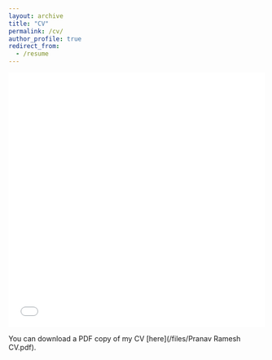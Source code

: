 ```yaml
---
layout: archive
title: "CV"
permalink: /cv/
author_profile: true
redirect_from:
  - /resume
---
```


<iframe src="/files/Pranav Ramesh CV.pdf" width="100%" height="500" frameborder="no" border="0" marginwidth="0" marginheight="0"></iframe>

You can download a PDF copy of my CV [here](/files/Pranav Ramesh CV.pdf).

